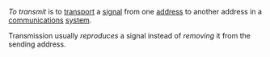 *To transmit* is to [transport](https://github.com/gcassel/Modular-Organization-Terminology/blob/master/terms/transport.md) a [signal](https://github.com/gcassel/Modular-Organization-Terminology/blob/master/terms/signal.md) from one [address](https://github.com/gcassel/Modular-Organization-Terminology/blob/master/terms/address.md) to another address in a [communications](https://github.com/gcassel/Modular-Organization-Terminology/blob/master/terms/communication.md) [system](https://github.com/gcassel/Modular-Organization-Terminology/blob/master/terms/system.md).

Transmission usually *reproduces* a signal instead of *removing* it from the sending address.
